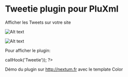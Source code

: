 Tweetie plugin pour PluXml
=========

Afficher les Tweets sur votre site


![Alt text](http://nextum.fr/tweetie.png)

![Alt text](http://nextum.fr/tweetie_admin.png)

Pour afficher le plugin:

<?php eval($plxShow->callHook('Tweetie')); ?>


Démo du plugin sur http://nextum.fr  avec le template Color 



